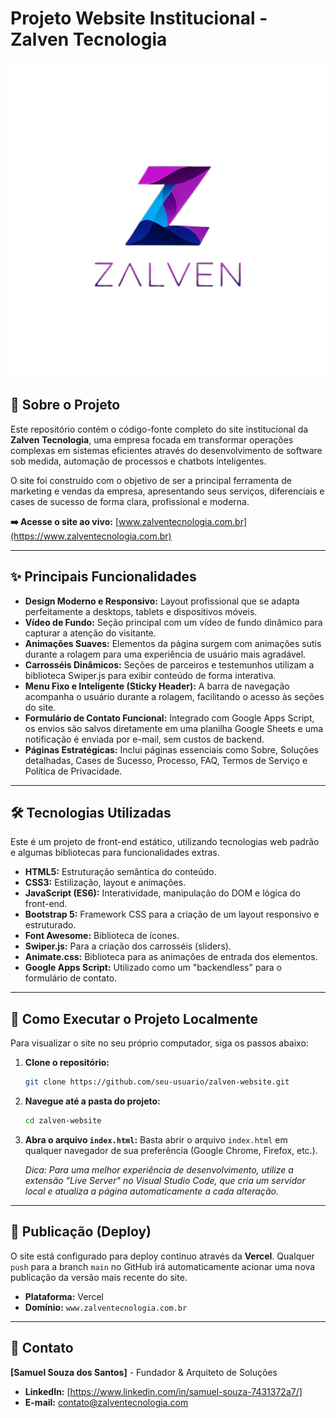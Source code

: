 # Projeto Website Institucional - Zalven Tecnologia

![Zalven Logo](image/logo.png)

## 📖 Sobre o Projeto

Este repositório contém o código-fonte completo do site institucional da **Zalven Tecnologia**, uma empresa focada em transformar operações complexas em sistemas eficientes através do desenvolvimento de software sob medida, automação de processos e chatbots inteligentes.

O site foi construído com o objetivo de ser a principal ferramenta de marketing e vendas da empresa, apresentando seus serviços, diferenciais e cases de sucesso de forma clara, profissional e moderna.

**➡️ Acesse o site ao vivo:** [www.zalventecnologia.com.br](https://www.zalventecnologia.com.br)

---

## ✨ Principais Funcionalidades

- **Design Moderno e Responsivo:** Layout profissional que se adapta perfeitamente a desktops, tablets e dispositivos móveis.
- **Vídeo de Fundo:** Seção principal com um vídeo de fundo dinâmico para capturar a atenção do visitante.
- **Animações Suaves:** Elementos da página surgem com animações sutis durante a rolagem para uma experiência de usuário mais agradável.
- **Carrosséis Dinâmicos:** Seções de parceiros e testemunhos utilizam a biblioteca Swiper.js para exibir conteúdo de forma interativa.
- **Menu Fixo e Inteligente (Sticky Header):** A barra de navegação acompanha o usuário durante a rolagem, facilitando o acesso às seções do site.
- **Formulário de Contato Funcional:** Integrado com Google Apps Script, os envios são salvos diretamente em uma planilha Google Sheets e uma notificação é enviada por e-mail, sem custos de backend.
- **Páginas Estratégicas:** Inclui páginas essenciais como Sobre, Soluções detalhadas, Cases de Sucesso, Processo, FAQ, Termos de Serviço e Política de Privacidade.

---

## 🛠️ Tecnologias Utilizadas

Este é um projeto de front-end estático, utilizando tecnologias web padrão e algumas bibliotecas para funcionalidades extras.

- **HTML5:** Estruturação semântica do conteúdo.
- **CSS3:** Estilização, layout e animações.
- **JavaScript (ES6):** Interatividade, manipulação do DOM e lógica do front-end.
- **Bootstrap 5:** Framework CSS para a criação de um layout responsivo e estruturado.
- **Font Awesome:** Biblioteca de ícones.
- **Swiper.js:** Para a criação dos carrosséis (sliders).
- **Animate.css:** Biblioteca para as animações de entrada dos elementos.
- **Google Apps Script:** Utilizado como um "backendless" para o formulário de contato.

---

## 🚀 Como Executar o Projeto Localmente

Para visualizar o site no seu próprio computador, siga os passos abaixo:

1.  **Clone o repositório:**
    ```bash
    git clone https://github.com/seu-usuario/zalven-website.git
    ```
2.  **Navegue até a pasta do projeto:**
    ```bash
    cd zalven-website
    ```
3.  **Abra o arquivo `index.html`:**
    Basta abrir o arquivo `index.html` em qualquer navegador de sua preferência (Google Chrome, Firefox, etc.).

    *Dica: Para uma melhor experiência de desenvolvimento, utilize a extensão "Live Server" no Visual Studio Code, que cria um servidor local e atualiza a página automaticamente a cada alteração.*

---

## 🚀 Publicação (Deploy)

O site está configurado para deploy contínuo através da **Vercel**. Qualquer `push` para a branch `main` no GitHub irá automaticamente acionar uma nova publicação da versão mais recente do site.

- **Plataforma:** Vercel
- **Domínio:** `www.zalventecnologia.com.br`

---

## 👤 Contato

**[Samuel Souza dos Santos]** - Fundador & Arquiteto de Soluções

- **LinkedIn:** [https://www.linkedin.com/in/samuel-souza-7431372a7/]
- **E-mail:** contato@zalventecnologia.com
